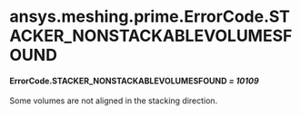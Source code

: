 # ansys.meshing.prime.ErrorCode.STACKER_NONSTACKABLEVOLUMESFOUND

<a id="ansys.meshing.prime.ErrorCode.STACKER_NONSTACKABLEVOLUMESFOUND"></a>

#### ErrorCode.STACKER_NONSTACKABLEVOLUMESFOUND *= 10109*

Some volumes are not aligned in the stacking direction.

<!-- !! processed by numpydoc !! -->
